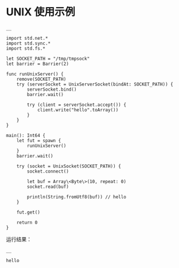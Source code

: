 
# UNIX 使用示例
    
    __
    
    import std.net.*
    import std.sync.*
    import std.fs.*
    
    let SOCKET_PATH = "/tmp/tmpsock"
    let barrier = Barrier(2)
    
    func runUnixServer() {
        remove(SOCKET_PATH)
        try (serverSocket = UnixServerSocket(bindAt: SOCKET_PATH)) {
            serverSocket.bind()
            barrier.wait()
    
            try (client = serverSocket.accept()) {
                client.write("hello".toArray())
            }
        }
    }
    
    main(): Int64 {
        let fut = spawn {
            runUnixServer()
        }
        barrier.wait()
    
        try (socket = UnixSocket(SOCKET_PATH)) {
            socket.connect()
    
            let buf = Array\<Byte\>(10, repeat: 0)
            socket.read(buf)
    
            println(String.fromUtf8(buf)) // hello
        }
    
        fut.get()
    
        return 0
    }
    
运行结果：
    
    __
    
    hello